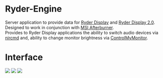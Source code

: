 # Ryder-Engine
Server application to provide data for [Ryder Display](https://github.com/Exioncore/Ryder-Display) and [Ryder Display 2.0](https://github.com/Exioncore/Ryder-Display-2.0). Designed to work in conjunction with [MSI Afterburner](https://www.msi.com/Landing/afterburner/graphics-cards). \
Provides to Ryder Display applications the ability to switch audio devices via [nircmd](https://www.nirsoft.net/utils/nircmd.html) and, ability to change monitor brightness via [ControlMyMonitor](https://www.nirsoft.net/utils/control_my_monitor.html).

# Interface
![](https://i.imgur.com/ghyluUZ.png)
![](https://i.imgur.com/BIdSqJP.png)
![](https://i.imgur.com/mrIZM2b.png)
